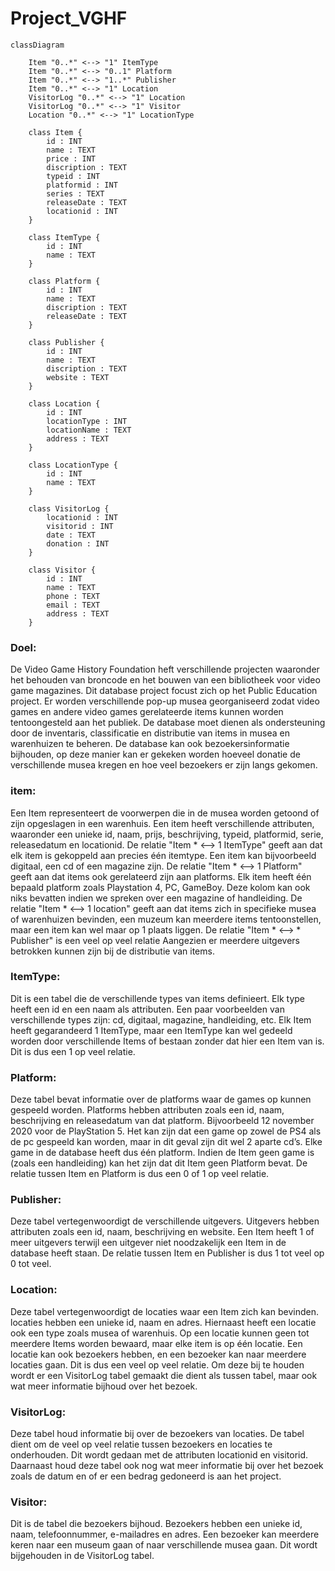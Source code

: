 # Project_VGHF

``` mermaid
classDiagram

    Item "0..*" <--> "1" ItemType
    Item "0..*" <--> "0..1" Platform
    Item "0..*" <--> "1..*" Publisher
    Item "0..*" <--> "1" Location
    VisitorLog "0..*" <--> "1" Location
    VisitorLog "0..*" <--> "1" Visitor
    Location "0..*" <--> "1" LocationType

    class Item {
        id : INT
        name : TEXT
        price : INT
        discription : TEXT
        typeid : INT
        platformid : INT
        series : TEXT
        releaseDate : TEXT
        locationid : INT
    }

    class ItemType {
        id : INT
        name : TEXT
    }

    class Platform {
        id : INT
        name : TEXT
        discription : TEXT
        releaseDate : TEXT
    }
    
    class Publisher {
        id : INT
        name : TEXT
        discription : TEXT
        website : TEXT
    }
    
    class Location {
        id : INT
        locationType : INT
        locationName : TEXT
        address : TEXT
    }
    
    class LocationType {
        id : INT
        name : TEXT
    }

    class VisitorLog {
        locationid : INT
        visitorid : INT
        date : TEXT
        donation : INT
    }
    
    class Visitor {
        id : INT
        name : TEXT
        phone : TEXT
        email : TEXT
        address : TEXT
    }       
 ```
### Doel:
De Video Game History Foundation heft verschillende projecten waaronder het behouden van broncode en het bouwen van een bibliotheek voor video game magazines. Dit database project focust zich op het Public Education project. Er worden verschillende pop-up musea georganiseerd zodat video games en andere video games gerelateerde items kunnen worden tentoongesteld aan het publiek. De database moet dienen als ondersteuning door de inventaris, classificatie en distributie van items in musea  en warenhuizen te beheren. De database kan ook bezoekersinformatie bijhouden, op deze manier kan er gekeken worden hoeveel donatie de verschillende musea kregen en hoe veel bezoekers er zijn langs gekomen.
 
### item:
Een Item representeert de voorwerpen die in de musea worden getoond of zijn opgeslagen in een warenhuis. Een item heeft verschillende attributen, waaronder een unieke id, naam, prijs, beschrijving, typeid, platformid, serie, releasedatum en locationid. De relatie "Item * <--> 1 ItemType" geeft aan dat elk item is gekoppeld aan precies één itemtype. Een item kan bijvoorbeeld digitaal, een cd of een magazine zijn. De relatie "Item * <--> 1 Platform" geeft aan dat items ook gerelateerd zijn aan platforms. Elk item heeft één bepaald platform zoals Playstation 4, PC, GameBoy. Deze kolom kan ook niks bevatten indien we spreken over een magazine of handleiding. De relatie "Item * <--> 1 location" geeft aan dat items zich in specifieke musea of warenhuizen bevinden, een muzeum kan meerdere items tentoonstellen, maar een item kan wel maar op 1 plaats liggen. De relatie "Item * <--> * Publisher" is een veel op veel relatie Aangezien er meerdere uitgevers betrokken kunnen zijn bij de distributie van items.

### ItemType:
Dit is een tabel die de verschillende types van items definieert. Elk type heeft een id en een naam als attributen. Een paar voorbeelden van verschillende types zijn: cd, digitaal, magazine, handleiding, etc. Elk Item heeft gegarandeerd 1 ItemType, maar een ItemType kan wel gedeeld worden door verschillende Items of bestaan zonder dat hier een Item van is. Dit is dus een 1 op veel relatie.

### Platform:
Deze tabel bevat informatie over de platforms waar de games op kunnen gespeeld worden. Platforms hebben attributen zoals een id, naam, beschrijving en releasedatum van dat platform. Bijvoorbeeld 12 november 2020 voor de PlayStation 5. Het kan zijn dat een game op zowel de PS4 als de pc gespeeld kan worden, maar in dit geval zijn dit wel 2 aparte cd’s. Elke game in de database heeft dus één platform. Indien de Item geen game is (zoals een handleiding) kan het zijn dat dit Item geen Platform bevat. De relatie tussen Item en Platform is dus een 0 of 1 op veel relatie.

### Publisher:
Deze tabel vertegenwoordigt de verschillende uitgevers. Uitgevers hebben attributen zoals een id, naam, beschrijving en website. Een Item heeft 1 of meer uitgevers terwijl een uitgever niet noodzakelijk een Item in de database heeft staan. De relatie tussen Item en Publisher is dus 1 tot veel op 0 tot veel. 

### Location:
Deze tabel vertegenwoordigt de locaties waar een Item zich kan bevinden. locaties hebben een unieke id, naam en adres. Hiernaast heeft een locatie ook een type zoals musea of warenhuis. Op een locatie kunnen geen tot meerdere Items worden bewaard, maar elke item is op één locatie. Een locatie kan ook bezoekers hebben, en een bezoeker kan naar meerdere locaties gaan. Dit is dus een veel op veel relatie. Om deze bij te houden wordt er een VisitorLog tabel gemaakt die dient als tussen tabel, maar ook wat meer informatie bijhoud over het bezoek.

### VisitorLog:
Deze tabel houd informatie bij over de bezoekers van locaties. De tabel dient om de veel op veel relatie tussen bezoekers en locaties te onderhouden. Dit wordt gedaan met de attributen locationid en visitorid. Daarnaast houd deze tabel ook nog wat meer informatie bij over het bezoek zoals de datum en of er een bedrag gedoneerd is aan het project.

### Visitor:
Dit is de tabel die bezoekers bijhoud. Bezoekers hebben een unieke id, naam, telefoonnummer, e-mailadres en adres. Een bezoeker kan meerdere keren naar een museum gaan of naar verschillende musea gaan. Dit wordt bijgehouden in de VisitorLog tabel.

